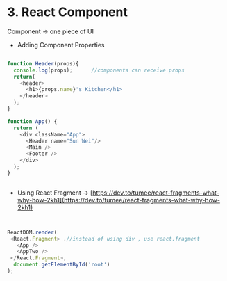 # 3.  React Component

Component -&gt; one piece of UI



* Adding Component Properties 

```javascript

function Header(props){
  console.log(props);      //components can receive props
  return(
    <header>
      <h1>{props.name}'s Kitchen</h1>
    </header>
  );
}

function App() {
  return (
    <div className="App">
      <Header name="Sun Wei"/>
      <Main />
      <Footer />
    </div>
  );
}



```



* Using React Fragment -&gt; [https://dev.to/tumee/react-fragments-what-why-how-2kh1](https://dev.to/tumee/react-fragments-what-why-how-2kh1)

```javascript


ReactDOM.render(
 <React.Fragment> .//instead of using div , use react.fragment  
   <App />
   <AppTwo />
 </React.Fragment>,
  document.getElementById('root')
);
```


